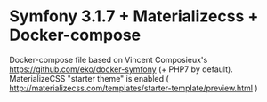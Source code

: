 Symfony 3.1.7 + Materializecss + Docker-compose
==============

Docker-compose file based on Vincent Composieux's https://github.com/eko/docker-symfony (+ PHP7 by default).
MaterializeCSS "starter theme" is enabled ( http://materializecss.com/templates/starter-template/preview.html )